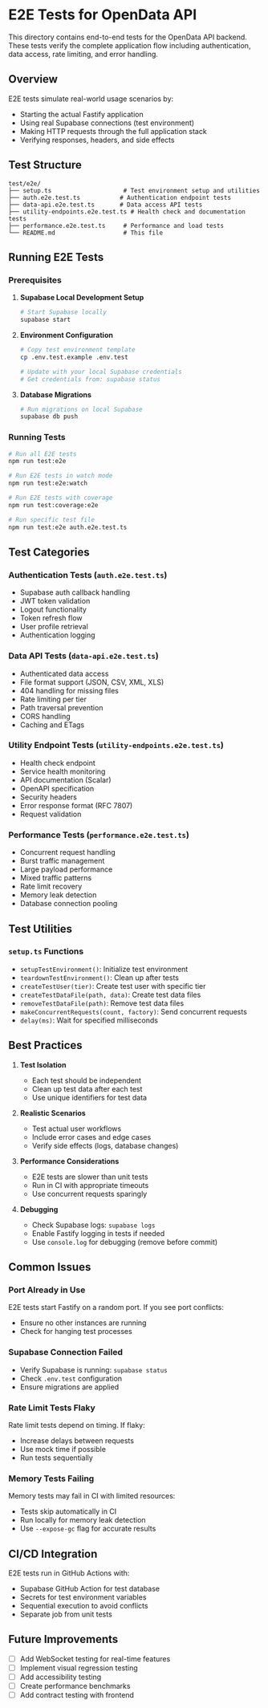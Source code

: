 # E2E Tests for OpenData API

This directory contains end-to-end tests for the OpenData API backend. These tests verify the complete application flow including authentication, data access, rate limiting, and error handling.

## Overview

E2E tests simulate real-world usage scenarios by:

- Starting the actual Fastify application
- Using real Supabase connections (test environment)
- Making HTTP requests through the full application stack
- Verifying responses, headers, and side effects

## Test Structure

```
test/e2e/
├── setup.ts                    # Test environment setup and utilities
├── auth.e2e.test.ts           # Authentication endpoint tests
├── data-api.e2e.test.ts       # Data access API tests
├── utility-endpoints.e2e.test.ts # Health check and documentation tests
├── performance.e2e.test.ts     # Performance and load tests
└── README.md                   # This file
```

## Running E2E Tests

### Prerequisites

1. **Supabase Local Development Setup**

   ```bash
   # Start Supabase locally
   supabase start
   ```

2. **Environment Configuration**

   ```bash
   # Copy test environment template
   cp .env.test.example .env.test

   # Update with your local Supabase credentials
   # Get credentials from: supabase status
   ```

3. **Database Migrations**
   ```bash
   # Run migrations on local Supabase
   supabase db push
   ```

### Running Tests

```bash
# Run all E2E tests
npm run test:e2e

# Run E2E tests in watch mode
npm run test:e2e:watch

# Run E2E tests with coverage
npm run test:coverage:e2e

# Run specific test file
npm run test:e2e auth.e2e.test.ts
```

## Test Categories

### Authentication Tests (`auth.e2e.test.ts`)

- Supabase auth callback handling
- JWT token validation
- Logout functionality
- Token refresh flow
- User profile retrieval
- Authentication logging

### Data API Tests (`data-api.e2e.test.ts`)

- Authenticated data access
- File format support (JSON, CSV, XML, XLS)
- 404 handling for missing files
- Rate limiting per tier
- Path traversal prevention
- CORS handling
- Caching and ETags

### Utility Endpoint Tests (`utility-endpoints.e2e.test.ts`)

- Health check endpoint
- Service health monitoring
- API documentation (Scalar)
- OpenAPI specification
- Security headers
- Error response format (RFC 7807)
- Request validation

### Performance Tests (`performance.e2e.test.ts`)

- Concurrent request handling
- Burst traffic management
- Large payload performance
- Mixed traffic patterns
- Rate limit recovery
- Memory leak detection
- Database connection pooling

## Test Utilities

### `setup.ts` Functions

- `setupTestEnvironment()`: Initialize test environment
- `teardownTestEnvironment()`: Clean up after tests
- `createTestUser(tier)`: Create test user with specific tier
- `createTestDataFile(path, data)`: Create test data files
- `removeTestDataFile(path)`: Remove test data files
- `makeConcurrentRequests(count, factory)`: Send concurrent requests
- `delay(ms)`: Wait for specified milliseconds

## Best Practices

1. **Test Isolation**

   - Each test should be independent
   - Clean up test data after each test
   - Use unique identifiers for test data

2. **Realistic Scenarios**

   - Test actual user workflows
   - Include error cases and edge cases
   - Verify side effects (logs, database changes)

3. **Performance Considerations**

   - E2E tests are slower than unit tests
   - Run in CI with appropriate timeouts
   - Use concurrent requests sparingly

4. **Debugging**
   - Check Supabase logs: `supabase logs`
   - Enable Fastify logging in tests if needed
   - Use `console.log` for debugging (remove before commit)

## Common Issues

### Port Already in Use

E2E tests start Fastify on a random port. If you see port conflicts:

- Ensure no other instances are running
- Check for hanging test processes

### Supabase Connection Failed

- Verify Supabase is running: `supabase status`
- Check `.env.test` configuration
- Ensure migrations are applied

### Rate Limit Tests Flaky

Rate limit tests depend on timing. If flaky:

- Increase delays between requests
- Use mock time if possible
- Run tests sequentially

### Memory Tests Failing

Memory tests may fail in CI with limited resources:

- Tests skip automatically in CI
- Run locally for memory leak detection
- Use `--expose-gc` flag for accurate results

## CI/CD Integration

E2E tests run in GitHub Actions with:

- Supabase GitHub Action for test database
- Secrets for test environment variables
- Sequential execution to avoid conflicts
- Separate job from unit tests

## Future Improvements

- [ ] Add WebSocket testing for real-time features
- [ ] Implement visual regression testing
- [ ] Add accessibility testing
- [ ] Create performance benchmarks
- [ ] Add contract testing with frontend
